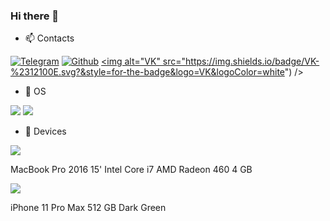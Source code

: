 ### Hi there 👋





- 📫 Contacts 

<a href="https://telegram.org/ivnshrv" target="_blank"><img alt="Telegram" src="https://img.shields.io/badge/telegram-%231DA1F2.svg?&style=for-the-badge&logo=telegram&logoColor=white" /></a> <a href="https://github.com/ivnshrv" target="_blank"><img alt="Github" src="https://img.shields.io/badge/GitHub-%2312100E.svg?&style=for-the-badge&logo=Github&logoColor=white" /></a> <a href="https://vk.com/ivnshrv" target="_blank"><img alt="VK" src="https://img.shields.io/badge/VK-%2312100E.svg?&style=for-the-badge&logo=VK&logoColor=white") />

- 📀 OS

![](https://img.shields.io/badge/macOS-informational?style=flat&logo=apple&logoColor=white&color=violet)
![](https://img.shields.io/badge/iOS-informational?style=flat&logo=apple&logoColor=white&color=violet)

- 📱 Devices

![](https://img.shields.io/badge/MacBook-informational?style=flat&logo=apple&logoColor=white&color=green)

MacBook Pro 2016 15'
Intel Core i7
AMD Radeon 460 4 GB

![](https://img.shields.io/badge/iPhone-informational?style=flat&logo=apple&logoColor=white&color=green)
 
iPhone 11 Pro Max
512 GB
Dark Green
